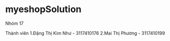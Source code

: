 # myeshopSolution
Nhóm 17

Thành viên
  1.Đặng Thị Kim Như  - 3117410176
  2.Mai Thị Phương - 3117410199
